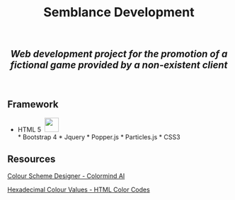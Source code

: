 
<h1 align="center">Semblance Development</h1> <br>

   <h2 align="center"><i>Web development project for the promotion of a fictional game provided by a non-existent client</i></h2> <br>

## Framework

<ul>
 <li>HTML 5 &nbsp<img src="https://image.flaticon.com/icons/svg/174/174854.svg" height="32" width="32"> </li>
* Bootstrap 4
* Jquery
* Popper.js
* Particles.js
* CSS3
</ul>

## Resources

[Colour Scheme Designer - Colormind AI](http://colormind.io/)

[Hexadecimal Colour Values - HTML Color Codes](https://htmlcolorcodes.com/)
